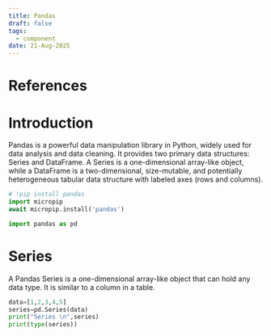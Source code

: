 ```yaml
---
title: Pandas
draft: false
tags:
  - component
date: 21-Aug-2025
---
```

# References

# Introduction
Pandas is a powerful data manipulation library in Python, widely used for data analysis and data cleaning. It provides two primary data structures: Series and DataFrame. A Series is a one-dimensional array-like object, while a DataFrame is a two-dimensional, size-mutable, and potentially heterogeneous tabular data structure with labeled axes (rows and columns).
```python
# !pip install pandas
import micropip
await micropip.install('pandas')  

import pandas as pd
```
# Series
A Pandas Series is a one-dimensional array-like object that can hold any data type. It is similar to a column in a table.
```python
data=[1,2,3,4,5]
series=pd.Series(data)
print("Series \n",series)
print(type(series))
```

